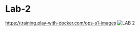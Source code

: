 # Lab-2
https://training.play-with-docker.com/ops-s1-images
![LAB 2](https://github.com/Sgate-droid/Lab-2/assets/131856073/9b3dc7a0-338c-40be-8c9b-c97cd4941c6a)
